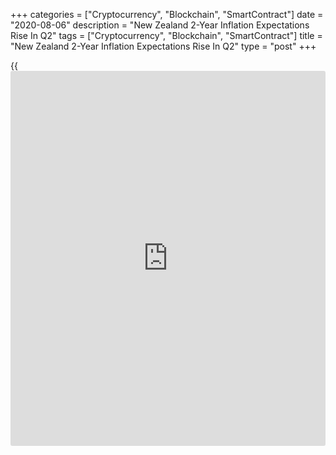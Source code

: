 +++
categories = ["Cryptocurrency", "Blockchain", "SmartContract"]
date = "2020-08-06"
description = "New Zealand 2-Year Inflation Expectations Rise In Q2"
tags = ["Cryptocurrency", "Blockchain", "SmartContract"]
title = "New Zealand 2-Year Inflation Expectations Rise In Q2"
type = "post"
+++

{{<iframe id="large-banner" src="https://www.bounty.group/#slide=25.0" width="100%" height="600" scrolling="no" style="border: 0px solid rgb(216, 221, 230); border-radius: 3px;">}}

Inflation expectations for the two years ahead increased in the second
quarter, data from the Reserve Bank of New Zealand showed on Thursday.

The inflation expectation for the next two years rose to 1.43 percent in
the second quarter from 1.24 percent rise in the previous quarter.

Inflation expectations for one year ahead increased to 1.03 percent in
the second quarter from 0.74 percent in the preceding quarter.

House prices are expected to fall 1.38 percent over the next one year
and rise 3.19 percent in the two years ahead.

The unemployment rates in one-year and two-year horizons are expected to
rise to 7.90 percent and 6.45 percent, respectively.

For comments and feedback [contact](https://www.playgroundfx.com/contact/): editorial@rtt[news](https://www.letsplayfx.com/blog/forex-news-website/).com

[Economic News][1]

 **What parts of the world are seeing the best (and worst) economic
performances lately? Click[here][2] to check out our [Econ Scorecard][2]
and find out! See up-to-the-moment [ranking](https://www.playgroundfx.com/blog/crypto-exchange-ranking/)s for the best and worst
performers in [GDP][3], [unemployment rate][4], [inflation][2] and much
more.**

   1. www.rtt[news](https://www.letsplayfx.com/blog/forex-news-website/).com/Content/EconomicNews.aspx
   2. www.rtt[news](https://www.letsplayfx.com/blog/forex-news-website/).com/economic-scorecard/world-rank/CPI/highest-performance.aspx
   3. www.rtt[news](https://www.letsplayfx.com/blog/forex-news-website/).com/economic-scorecard/world-rank/GDP/highest-performance.aspx
   4. www.rtt[news](https://www.letsplayfx.com/blog/forex-news-website/).com/economic-scorecard/world-rank/unemployment-rate/lowest-performance.aspx